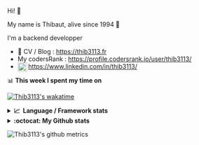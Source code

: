 Hi! 👋

My name is Thibaut, alive since 1994 🍷

I'm a backend developper

-   📝 CV / Blog : https://thib3113.fr
-   My codersRank : https://profile.codersrank.io/user/thib3113/
-   <a href="https://www.linkedin.com/in/thib3113/"><img align="left" alt="Thib3113's Linkedin" width="21px" src="https://raw.githubusercontent.com/peterthehan/peterthehan/master/assets/linkedin.svg" /></a> https://www.linkedin.com/in/thib3113/

📊 **This week I spent my time on**

[![Thib3113's wakatime](https://github-readme-stats.vercel.app/api/wakatime?username=thib3113&layout=default&theme=dracula&langs_count=6&hide_title=true&hide_border=true)](https://wakatime.com/@thib3113)

<details>
  <summary><b>📈&nbsp;&nbsp;Language&nbsp;/&nbsp;Framework stats</b></summary>
  <br/>  
  <a href='https://profile.codersrank.io/user/thib3113/'>
  <img src='http://cr-skills-chart-widget.azurewebsites.net/api/api?username=thib3113&padding=30&skills=php,batchfile,javascript,less,mysql,reactjs,scss,shell,typescript,vue'>
  </a>
</details>

<details>
  <summary><b>:octocat: My Github stats</b></summary>
  <br/>  
  
  <img src="https://github-readme-stats.vercel.app/api?username=thib3113&theme=dracula&show_icons=true&" alt="Thib3113's GitHub stats" />

<!--START_SECTION:activity-->

1. 💪 Opened PR [#1157](https://github.com/moleculerjs/moleculer/pull/1157) in [moleculerjs/moleculer](https://github.com/moleculerjs/moleculer)
2. ❌ Closed PR [#1069](https://github.com/moleculerjs/moleculer/pull/1069) in [moleculerjs/moleculer](https://github.com/moleculerjs/moleculer)
3. 🗣 Commented on [#71](https://github.com/sindresorhus/pokemon/issues/71) in [sindresorhus/pokemon](https://github.com/sindresorhus/pokemon)
4. 🗣 Commented on [#70](https://github.com/sindresorhus/pokemon/issues/70) in [sindresorhus/pokemon](https://github.com/sindresorhus/pokemon)
5. 💪 Opened PR [#71](https://github.com/sindresorhus/pokemon/pull/71) in [sindresorhus/pokemon](https://github.com/sindresorhus/pokemon)
 <!--END_SECTION:activity-->

</details>

![Thib3113's github metrics](https://gist.githubusercontent.com/thib3113/83a96e16f8bca103f1b0e376186c66ec/raw/github-metrics.svg)
